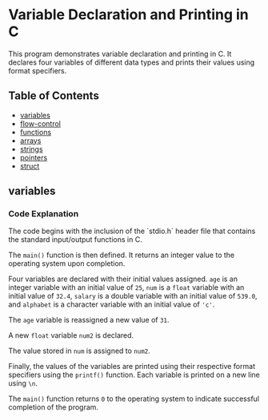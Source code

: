 <h1>Variable Declaration and Printing in C</h1>

This program demonstrates variable declaration and printing in C. It declares four variables of different data types and prints their values using format specifiers.

## Table of Contents
- [variables](#variables)
- [flow-control](#flow-control)
- [functions](#functions)
- [arrays](#arrays)
- [strings](#strings)
- [pointers](#pointers)
- [struct](#struct)




## variables 
<h3>Code Explanation</h3>
The code begins with the inclusion of the `stdio.h` header file that contains the standard input/output functions in C.

The `main()` function is then defined. It returns an integer value to the operating system upon completion.

Four variables are declared with their initial values assigned. `age` is an integer variable with an initial value of `25`, `num` is a `float` variable with an initial value of `32.4`, `salary` is a double variable with an initial value of `539.0`, and `alphabet` is a character variable with an initial value of `'c'`.

The `age` variable is reassigned a new value of `31`.

A new `float` variable `num2` is declared.

The value stored in `num` is assigned to `num2`.

Finally, the values of the variables are printed using their respective format specifiers using the `printf()` function. Each variable is printed on a new line using `\n`.

The `main()` function returns `0` to the operating system to indicate successful completion of the program.

